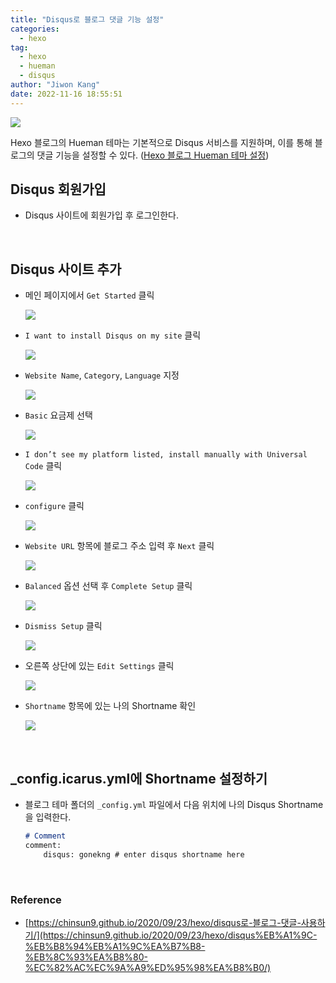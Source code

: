 ```yaml
---
title: "Disqus로 블로그 댓글 기능 설정"
categories:
  - hexo
tag:
  - hexo
  - hueman
  - disqus
author: "Jiwon Kang"
date: 2022-11-16 18:55:51
---
```



![](/images/hexo/disqus/0.png)

Hexo 블로그의 Hueman 테마는 기본적으로 Disqus 서비스를 지원하며, 이를 통해 블로그의 댓글 기능을 설정할 수 있다. ([Hexo 블로그 Hueman 테마 설정](https://gonekng.github.io/2022/11/16/hueman_theme/))

## Disqus 회원가입

- Disqus 사이트에 회원가입 후 로그인한다.

<br>

## Disqus 사이트 추가

- 메인 페이지에서 `Get Started` 클릭
    
    ![](/images/hexo/disqus/1.png)
    
- `I want to install Disqus on my site` 클릭
    
    ![](/images/hexo/disqus/2.png)
    
- `Website Name`, `Category`, `Language` 지정
    
    ![](/images/hexo/disqus/3.png)
    
- `Basic` 요금제 선택
    
    ![](/images/hexo/disqus/4.png)
    
- `I don’t see my platform listed, install manually with Universal Code` 클릭
    
    ![](/images/hexo/disqus/5.png)
    
- `configure` 클릭
    
    ![](/images/hexo/disqus/6.png)
    
- `Website URL` 항목에 블로그 주소 입력 후 `Next` 클릭
    
    ![](/images/hexo/disqus/7.png)
    
- `Balanced` 옵션 선택 후 `Complete Setup` 클릭
    
    ![](/images/hexo/disqus/8.png)
    
- `Dismiss Setup` 클릭
    
    ![](/images/hexo/disqus/9.png)
    
- 오른쪽 상단에 있는 `Edit Settings` 클릭
    
    ![](/images/hexo/disqus/10.png)
    
- `Shortname` 항목에 있는 나의 Shortname 확인

    ![](/images/hexo/disqus/11.png)

<br>

## **_config.icarus.yml에 Shortname 설정하기**

- 블로그 테마 폴더의 `_config.yml` 파일에서 다음 위치에 나의 Disqus Shortname을 입력한다.
    
    ```markdown
    # Comment
    comment:
        disqus: gonekng # enter disqus shortname here
    ```
    
<br>

### Reference

- [https://chinsun9.github.io/2020/09/23/hexo/disqus로-블로그-댓글-사용하기/](https://chinsun9.github.io/2020/09/23/hexo/disqus%EB%A1%9C-%EB%B8%94%EB%A1%9C%EA%B7%B8-%EB%8C%93%EA%B8%80-%EC%82%AC%EC%9A%A9%ED%95%98%EA%B8%B0/)